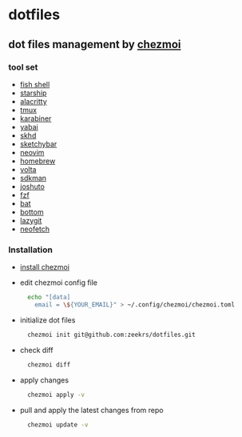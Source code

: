 # dotfiles

## dot files management by [chezmoi](https://chezmoi.io/)

### tool set

- [fish shell](https://github.com/fish-shell/fish-shell)
- [starship](https://github.com/starship/starship)
- [alacritty](https://github.com/alacritty/alacritty)
- [tmux](https://github.com/tmux/tmux)
- [karabiner](https://github.com/pqrs-org/Karabiner-Elements)
- [yabai](https://github.com/koekeishiya/yabai)
- [skhd](https://github.com/koekeishiya/skhd)
- [sketchybar](https://github.com/FelixKratz/SketchyBar)
- [neovim](https://github.com/neovim/neovim)
- [homebrew](https://github.com/Homebrew/brew)
- [volta](https://github.com/volta-cli/volta)
- [sdkman](https://github.com/sdkman/sdkman-cli)
- [joshuto](https://github.com/kamiyaa/joshuto)
- [fzf](https://github.com/junegunn/fzf)
- [bat](https://github.com/sharkdp/bat)
- [bottom](https://github.com/ClementTsang/bottom)
- [lazygit](https://github.com/jesseduffield/lazygit)
- [neofetch](https://github.com/dylanaraps/neofetch)

### Installation

- [install chezmoi](https://www.chezmoi.io/install)

- edit chezmoi config file

  ```bash
    echo "[data]
      email = \${YOUR_EMAIL}" > ~/.config/chezmoi/chezmoi.toml
  ```

- initialize dot files

  ```bash
    chezmoi init git@github.com:zeekrs/dotfiles.git
  ```

- check diff

  ```bash
    chezmoi diff
  ```

- apply changes

  ```bash
    chezmoi apply -v
  ```

- pull and apply the latest changes from repo

  ```bash
    chezmoi update -v
  ```
